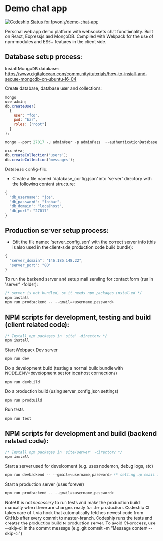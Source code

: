 # Demo chat app

[ ![Codeship Status for fpvonly/demo-chat-app](https://app.codeship.com/projects/e415c5b0-f091-0135-7e6b-7607cfa71e55/status?branch=master)](https://app.codeship.com/projects/271255)

Personal web app demo platform with websockets chat functionality. Built on React, Expressjs and MongoDB. Compiled with Webpack for the use of npm-modules and ES6+ features in the client side.

## Database setup process:

Install  MongoDB database:
https://www.digitalocean.com/community/tutorials/how-to-install-and-secure-mongodb-on-ubuntu-16-04

Create database, database user and collections:
``` js
mongo
use admin;
db.createUser(
  {
    user: "foo",
    pwd: "bar",
    roles: ["root"]
  }
);

mongo --port 27017 -u adminUser -p adminPass  --authenticationDatabase admin

use site;
db.createCollection('users');
db.createCollection('messages');

```


Database config-file:
- Create a file named 'database_config.json' into 'server' directory with the following content structure:

``` js
{
  "db_username": "joe",
  "db_password": "foobar",
  "db_domain": "localhost",
  "db_port": "27017"
}
```


## Production server setup process:
- Edit the file named 'server_config.json' with the correct server info (this is also used in the client-side production code build bundle):

``` js
{
  "server_domain": "146.185.148.22",
  "server_port": "80"
}
```

To run the backend server and setup mail sending for contact form (run in 'server' -folder):

``` js
/* server is not bundled, so it needs npm packages installed */
npm install
npm run prodbackend -- --gmail=<username,password>
```

## NPM scripts for development, testing and build (client related code):

``` js
/* Install npm packages in 'site' -directory */
npm install
```

Start Webpack Dev server

``` js
npm run dev
```

Do a development build (testing a normal build bundle with NODE_ENV=development set for localhost connections)

``` js
npm run devbuild
```

Do a production build (using server_config.json settings)

``` js
npm run prodbuild
```

Run tests

``` js
npm run test
```

## NPM scripts for development and build (backend related code):

``` js
/* Install npm packages in 'site/server' -directory */
npm install
```

Start a server used for development (e.g. uses nodemon, debug logs, etc)

``` js
npm run devbackend -- --gmail=<username,password> /* setting up email is optional */
```

Start a production server (uses forever)

``` js
npm run prodbackend -- --gmail=<username,password>
```

Note! It is not _necessary_ to run tests and make the production build manually when there are changes ready for the production.
Codeship CI takes care of it via hook that automatically fetches newest code from GitHub after every commit to master-branch.
Codeship runs the tests and creates the production build to production server.
To avoid CI-process, use --skip-ci in the commit message (e.g. git commit -m "Message content --skip-ci")
